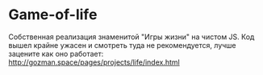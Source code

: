 # Game-of-life
Собственная реализация знаменитой "Игры жизни" на чистом JS.
Код вышел крайне ужасен и смотреть туда не рекомендуется, лучше зацените как оно работает:
<http://gozman.space/pages/projects/life/index.html>
